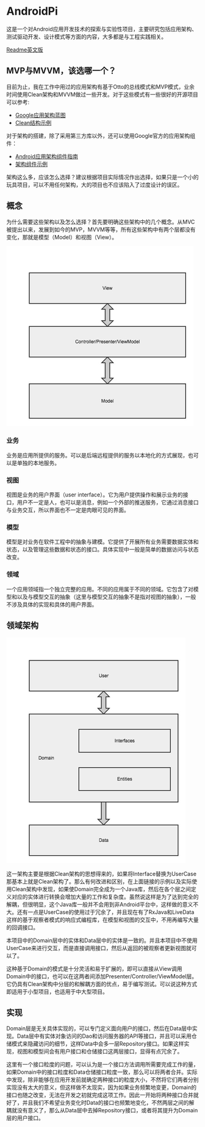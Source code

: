 AndroidPi
==================

这是一个对Android应用开发技术的探索与实验性项目，主要研究包括应用架构、测试驱动开发、设计模式等方面的内容，大多都是与工程实践相关。

[Readme英文版](/README-en.md)

## MVP与MVVM，该选哪一个？
目前为止，我在工作中用过的应用架构有基于Otto的总线模式和MVP模式，业余时间使用Clean架构和MVVM做过一些开发。对于这些模式有一些很好的开源项目可以参考:
- [Google应用架构蓝图](https://github.com/googlesamples/android-architecture)
- [Clean结构示例](https://github.com/android10/Android-CleanArchitecture)

对于架构的搭建，除了采用第三方库以外，还可以使用Google官方的应用架构组件：
- [Android应用架构组件指南](https://developer.android.com/topic/libraries/architecture/guide.html#testing)
- [架构组件示例](https://github.com/googlesamples/android-architecture-components)

架构这么多，应该怎么选择？建议根据项目实际情况作出选择，如果只是一个小的玩具项目，可以不用任何架构，大的项目也不应该陷入了过度设计的误区。

## 概念
为什么需要这些架构以及怎么选择？首先要明确这些架构中的几个概念。从MVC被提出以来，发展到如今的MVP，MVVM等等，所有这些架构中有两个层都没有变化，那就是模型（Model）和视图（View）。

![arch-pattern](docs/imgs/arch-pattern.jpg)

### 业务
业务是应用所提供的服务。可以是后端远程提供的服务以本地化的方式展现，也可以是单独的本地服务。

### 视图
视图是业务的用户界面（user interface）。它为用户提供操作和展示业务的接口，用户不一定是人，也可以是消息，例如一个外部的推送服务，它通过消息接口与业务交互，所以界面也不一定是肉眼可见的界面。

### 模型
模型是对业务在软件工程中的抽象与建模。它提供了开展所有业务需要数据实体和状态，以及管理这些数据和状态的接口。具体实现中一般是简单的数据访问与状态改变。

### 领域
一个应用领域指一个独立完整的应用。不同的应用属于不同的领域。它包含了对模型和以及与模型交互的抽象（这里与模型交互的抽象不是指对视图的抽象），一般不涉及具体的实现和具体的用户界面。

## 领域架构
![domain-arch](docs/imgs/domain-arch.jpg)

这一架构主要是根据Clean架构的思想得来的，如果将Interface替换为UserCase那基本上就是Clean架构了。那么有何改进和区别，在上面链接的示例以及实际使用Clean架构中发现，如果使Domain完全成为一个Java库，然后在各个层之间定义对应的实体进行转换会增加大量的工作和复杂度。虽然说这样是为了达到完全的解耦，但很明显，这个Java库一般并不会用到非Android平台中，这样做的意义不大。还有一点是UserCase的使用过于冗余了，并且现在有了RxJava和LiveData这样的基于观察者模式的响应式编程库，在模型和视图的交互中，不用再编写大量的回调接口。

本项目中的Domain层中的实体和Data层中的实体是一致的。并且本项目中不使用UserCase来进行交互，而是直接调用接口，然后从返回的被观察者更新视图就可以了。

这种基于Domain的模式是十分灵活和易于扩展的，即可以直接从View调用Domain中的接口，也可以在这两者间添加Presenter/Controller/ViewModel层。它仍具有Clean架构中分层的和解耦方面的优点，易于编写测试。可以说这种方式即适用于小型项目，也适用于中大型项目。

## 实现
Domain层是无关具体实现的，可以专门定义面向用户的接口，然后在Data层中实现。Data层中有实体对象访问的Dao和访问服务器的API等接口，并且可以采用仓储模式来隐藏访问的细节，这样Data中会多一层Repository接口。如果这样实现，视图和模型间会有用户接口和仓储接口这两层接口，显得有点冗余了。

这里有一个接口粒度的问题，可以认为是一个接口方法调用所需要完成工作的量，如果Domain中的接口粒度和Data仓储接口粒度一致，那么可以将两者合并。实际中发现，除非能够在应用开发前就确定两种接口的粒度大小，不然将它们两者分别实现没有太大的意义，但这样做不太现实，因为如果业务频繁地变更，Domain的接口也随之改变，无法在开发之初就完成这项工作。因此一开始将两种接口合并就好了，并且我们不希望业务变化时Data的接口也频繁地变化，不然两层之间的解耦就没有意义了，那么从Data层中去掉Repository接口，或者将其提升为Domain层的用户接口。
